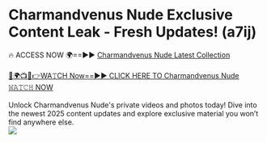 # Charmandvenus Nude Exclusive Content Leak - Fresh Updates! (a7ij)

🔥 ACCESS NOW 🌍==►► <a href="https://tinyurl.com/yc657z5k" rel="nofollow">Charmandvenus Nude Latest Collection</a>
<br><br>
[🔴🌍📺📱👉WA𝚃CH Now==►► CLICK HERE TO Charmandvenus Nude 𝚆𝙰𝚃𝙲𝙷 NOW](https://tinyurl.com/yc657z5k)
<br><br>
Unlock Charmandvenus Nude's private videos and photos today! Dive into the newest 2025 content updates and explore exclusive material you won’t find anywhere else.
<br>
<a href="https://tinyurl.com/yc657z5k" rel="nofollow" data-target="animated-image.originalLink"><img src="https://camo.githubusercontent.com/8a4f000d20f83aca3bf7ec5f350d767afa0574a8a352519fd8cfa583a6f93a33/68747470733a2f2f692e696d6775722e636f6d2f644a486b345a712e676966" data-canonical-src="https://i.imgur.com/dJHk4Zq.gif" style="max-width: 100%; display: inline-block;" data-target="animated-image.originalImage"></a>
<br>
